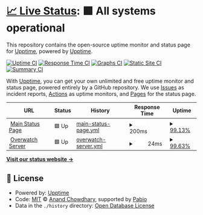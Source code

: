 # [📈 Live Status](https://demo.upptime.js.org): <!--live status--> **🟩 All systems operational**

This repository contains the open-source uptime monitor and status page for [Upptime](https://upptime.js.org), powered by [Upptime](https://github.com/upptime/upptime).

[![Uptime CI](https://github.com/upptime/upptime/workflows/Uptime%20CI/badge.svg)](https://github.com/upptime/upptime/actions?query=workflow%3A%22Uptime+CI%22)
[![Response Time CI](https://github.com/upptime/upptime/workflows/Response%20Time%20CI/badge.svg)](https://github.com/upptime/upptime/actions?query=workflow%3A%22Response+Time+CI%22)
[![Graphs CI](https://github.com/upptime/upptime/workflows/Graphs%20CI/badge.svg)](https://github.com/upptime/upptime/actions?query=workflow%3A%22Graphs+CI%22)
[![Static Site CI](https://github.com/upptime/upptime/workflows/Static%20Site%20CI/badge.svg)](https://github.com/upptime/upptime/actions?query=workflow%3A%22Static+Site+CI%22)
[![Summary CI](https://github.com/upptime/upptime/workflows/Summary%20CI/badge.svg)](https://github.com/upptime/upptime/actions?query=workflow%3A%22Summary+CI%22)

With [Upptime](https://upptime.js.org), you can get your own unlimited and free uptime monitor and status page, powered entirely by a GitHub repository. We use [Issues](https://github.com/upptime/upptime/issues) as incident reports, [Actions](https://github.com/upptime/upptime/actions) as uptime monitors, and [Pages](https://demo.upptime.js.org) for the status page.

<!--start: status pages-->
<!-- This summary is generated by Upptime (https://github.com/upptime/upptime) -->
<!-- Do not edit this manually, your changes will be overwritten -->
<!-- prettier-ignore -->
| URL | Status | History | Response Time | Uptime |
| --- | ------ | ------- | ------------- | ------ |
| <img alt="" src="https://icons.duckduckgo.com/ip3/status.andywebservices.com.ico" height="13"> [Main Status Page](https://status.andywebservices.com) | 🟩 Up | [main-status-page.yml](https://github.com/AndyWebServices/upptime/commits/HEAD/history/main-status-page.yml) | <details><summary><img alt="Response time graph" src="./graphs/main-status-page/response-time-week.png" height="20"> 200ms</summary><br><a href="https://demo.upptime.js.org/history/main-status-page"><img alt="Response time 200" src="https://img.shields.io/endpoint?url=https%3A%2F%2Fraw.githubusercontent.com%2FAndyWebServices%2Fupptime%2FHEAD%2Fapi%2Fmain-status-page%2Fresponse-time.json"></a><br><a href="https://demo.upptime.js.org/history/main-status-page"><img alt="24-hour response time 182" src="https://img.shields.io/endpoint?url=https%3A%2F%2Fraw.githubusercontent.com%2FAndyWebServices%2Fupptime%2FHEAD%2Fapi%2Fmain-status-page%2Fresponse-time-day.json"></a><br><a href="https://demo.upptime.js.org/history/main-status-page"><img alt="7-day response time 200" src="https://img.shields.io/endpoint?url=https%3A%2F%2Fraw.githubusercontent.com%2FAndyWebServices%2Fupptime%2FHEAD%2Fapi%2Fmain-status-page%2Fresponse-time-week.json"></a><br><a href="https://demo.upptime.js.org/history/main-status-page"><img alt="30-day response time 200" src="https://img.shields.io/endpoint?url=https%3A%2F%2Fraw.githubusercontent.com%2FAndyWebServices%2Fupptime%2FHEAD%2Fapi%2Fmain-status-page%2Fresponse-time-month.json"></a><br><a href="https://demo.upptime.js.org/history/main-status-page"><img alt="1-year response time 200" src="https://img.shields.io/endpoint?url=https%3A%2F%2Fraw.githubusercontent.com%2FAndyWebServices%2Fupptime%2FHEAD%2Fapi%2Fmain-status-page%2Fresponse-time-year.json"></a></details> | <details><summary><a href="https://demo.upptime.js.org/history/main-status-page">99.13%</a></summary><a href="https://demo.upptime.js.org/history/main-status-page"><img alt="All-time uptime 99.13%" src="https://img.shields.io/endpoint?url=https%3A%2F%2Fraw.githubusercontent.com%2FAndyWebServices%2Fupptime%2FHEAD%2Fapi%2Fmain-status-page%2Fuptime.json"></a><br><a href="https://demo.upptime.js.org/history/main-status-page"><img alt="24-hour uptime 100.00%" src="https://img.shields.io/endpoint?url=https%3A%2F%2Fraw.githubusercontent.com%2FAndyWebServices%2Fupptime%2FHEAD%2Fapi%2Fmain-status-page%2Fuptime-day.json"></a><br><a href="https://demo.upptime.js.org/history/main-status-page"><img alt="7-day uptime 99.13%" src="https://img.shields.io/endpoint?url=https%3A%2F%2Fraw.githubusercontent.com%2FAndyWebServices%2Fupptime%2FHEAD%2Fapi%2Fmain-status-page%2Fuptime-week.json"></a><br><a href="https://demo.upptime.js.org/history/main-status-page"><img alt="30-day uptime 99.13%" src="https://img.shields.io/endpoint?url=https%3A%2F%2Fraw.githubusercontent.com%2FAndyWebServices%2Fupptime%2FHEAD%2Fapi%2Fmain-status-page%2Fuptime-month.json"></a><br><a href="https://demo.upptime.js.org/history/main-status-page"><img alt="1-year uptime 99.13%" src="https://img.shields.io/endpoint?url=https%3A%2F%2Fraw.githubusercontent.com%2FAndyWebServices%2Fupptime%2FHEAD%2Fapi%2Fmain-status-page%2Fuptime-year.json"></a></details>
| <img alt="" src="https://icons.duckduckgo.com/ip3/null.ico" height="13"> [Overwatch Server](overwatch.andywebservices.com) | 🟩 Up | [overwatch-server.yml](https://github.com/AndyWebServices/upptime/commits/HEAD/history/overwatch-server.yml) | <details><summary><img alt="Response time graph" src="./graphs/overwatch-server/response-time-week.png" height="20"> 24ms</summary><br><a href="https://demo.upptime.js.org/history/overwatch-server"><img alt="Response time 24" src="https://img.shields.io/endpoint?url=https%3A%2F%2Fraw.githubusercontent.com%2FAndyWebServices%2Fupptime%2FHEAD%2Fapi%2Foverwatch-server%2Fresponse-time.json"></a><br><a href="https://demo.upptime.js.org/history/overwatch-server"><img alt="24-hour response time 6" src="https://img.shields.io/endpoint?url=https%3A%2F%2Fraw.githubusercontent.com%2FAndyWebServices%2Fupptime%2FHEAD%2Fapi%2Foverwatch-server%2Fresponse-time-day.json"></a><br><a href="https://demo.upptime.js.org/history/overwatch-server"><img alt="7-day response time 24" src="https://img.shields.io/endpoint?url=https%3A%2F%2Fraw.githubusercontent.com%2FAndyWebServices%2Fupptime%2FHEAD%2Fapi%2Foverwatch-server%2Fresponse-time-week.json"></a><br><a href="https://demo.upptime.js.org/history/overwatch-server"><img alt="30-day response time 24" src="https://img.shields.io/endpoint?url=https%3A%2F%2Fraw.githubusercontent.com%2FAndyWebServices%2Fupptime%2FHEAD%2Fapi%2Foverwatch-server%2Fresponse-time-month.json"></a><br><a href="https://demo.upptime.js.org/history/overwatch-server"><img alt="1-year response time 24" src="https://img.shields.io/endpoint?url=https%3A%2F%2Fraw.githubusercontent.com%2FAndyWebServices%2Fupptime%2FHEAD%2Fapi%2Foverwatch-server%2Fresponse-time-year.json"></a></details> | <details><summary><a href="https://demo.upptime.js.org/history/overwatch-server">99.63%</a></summary><a href="https://demo.upptime.js.org/history/overwatch-server"><img alt="All-time uptime 99.63%" src="https://img.shields.io/endpoint?url=https%3A%2F%2Fraw.githubusercontent.com%2FAndyWebServices%2Fupptime%2FHEAD%2Fapi%2Foverwatch-server%2Fuptime.json"></a><br><a href="https://demo.upptime.js.org/history/overwatch-server"><img alt="24-hour uptime 100.00%" src="https://img.shields.io/endpoint?url=https%3A%2F%2Fraw.githubusercontent.com%2FAndyWebServices%2Fupptime%2FHEAD%2Fapi%2Foverwatch-server%2Fuptime-day.json"></a><br><a href="https://demo.upptime.js.org/history/overwatch-server"><img alt="7-day uptime 99.63%" src="https://img.shields.io/endpoint?url=https%3A%2F%2Fraw.githubusercontent.com%2FAndyWebServices%2Fupptime%2FHEAD%2Fapi%2Foverwatch-server%2Fuptime-week.json"></a><br><a href="https://demo.upptime.js.org/history/overwatch-server"><img alt="30-day uptime 99.63%" src="https://img.shields.io/endpoint?url=https%3A%2F%2Fraw.githubusercontent.com%2FAndyWebServices%2Fupptime%2FHEAD%2Fapi%2Foverwatch-server%2Fuptime-month.json"></a><br><a href="https://demo.upptime.js.org/history/overwatch-server"><img alt="1-year uptime 99.63%" src="https://img.shields.io/endpoint?url=https%3A%2F%2Fraw.githubusercontent.com%2FAndyWebServices%2Fupptime%2FHEAD%2Fapi%2Foverwatch-server%2Fuptime-year.json"></a></details>

<!--end: status pages-->

[**Visit our status website →**](https://demo.upptime.js.org)

## 📄 License

- Powered by: [Upptime](https://github.com/upptime/upptime)
- Code: [MIT](./LICENSE) © [Anand Chowdhary](https://anandchowdhary.com), supported by [Pabio](https://pabio.com)
- Data in the `./history` directory: [Open Database License](https://opendatacommons.org/licenses/odbl/1-0/)
